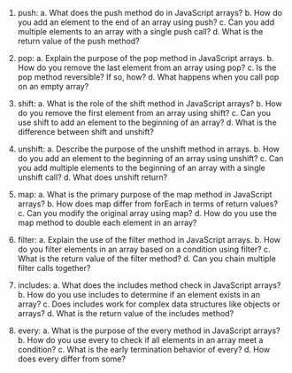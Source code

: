 1. push:
a. What does the push method do in JavaScript arrays?
b. How do you add an element to the end of an array using push?
c. Can you add multiple elements to an array with a single push call?
d. What is the return value of the push method?

2. pop:
a. Explain the purpose of the pop method in JavaScript arrays.
b. How do you remove the last element from an array using pop?
c. Is the pop method reversible? If so, how?
d. What happens when you call pop on an empty array?

3. shift:
a. What is the role of the shift method in JavaScript arrays?
b. How do you remove the first element from an array using shift?
c. Can you use shift to add an element to the beginning of an array?
d. What is the difference between shift and unshift?

4. unshift:
a. Describe the purpose of the unshift method in arrays.
b. How do you add an element to the beginning of an array using unshift?
c. Can you add multiple elements to the beginning of an array with a single unshift call?
d. What does unshift return?

5. map:
a. What is the primary purpose of the map method in JavaScript arrays?
b. How does map differ from forEach in terms of return values?
c. Can you modify the original array using map?
d. How do you use the map method to double each element in an array?

6. filter:
a. Explain the use of the filter method in JavaScript arrays.
b. How do you filter elements in an array based on a condition using filter?
c. What is the return value of the filter method?
d. Can you chain multiple filter calls together?

7. includes:
a. What does the includes method check in JavaScript arrays?
b. How do you use includes to determine if an element exists in an array?
c. Does includes work for complex data structures like objects or arrays?
d. What is the return value of the includes method?

8. every:
a. What is the purpose of the every method in JavaScript arrays?
b. How do you use every to check if all elements in an array meet a condition?
c. What is the early termination behavior of every?
d. How does every differ from some?
